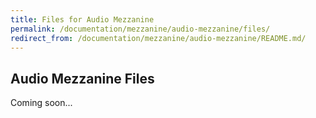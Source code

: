 ```yaml
---
title: Files for Audio Mezzanine
permalink: /documentation/mezzanine/audio-mezzanine/files/
redirect_from: /documentation/mezzanine/audio-mezzanine/README.md/
---
```

## Audio Mezzanine Files

Coming soon...
